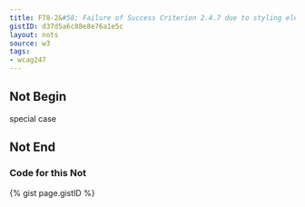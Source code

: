 ```yaml
---
title: F78-2&#58; Failure of Success Criterion 2.4.7 due to styling element outlines and borders in a way that removes or renders non-visible the visual focus indicator
gistID: d37d5a6c88e8e76a1e5c
layout: nots
source: w3
tags:
- wcag247
---
```


<h2 aria-describedby="{{ page.gistID }}">Not Begin</h2>
<div class="rendered-not">
special case
</div> <!-- rendered-not -->

<h2 aria-describedby="{{ page.gistID }}">Not End</h2>

<h3 aria-describedby="{{ page.gistID }}">Code for this Not</h3>
{% gist page.gistID %}